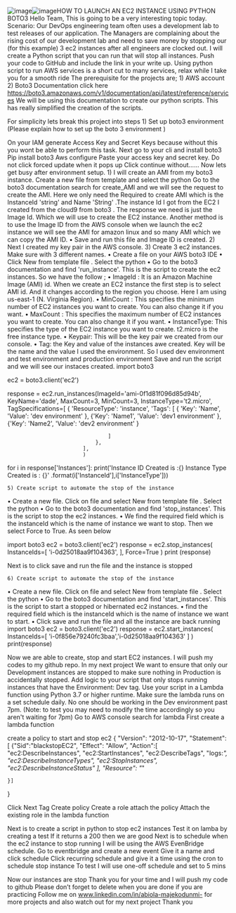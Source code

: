 ![image](https://github.com/biola1/ec2-boto3/assets/90300917/2d9158ec-da51-432d-8656-e12cca45a45c)![image](https://github.com/biola1/ec2-boto3/assets/90300917/c814a975-d29e-480b-8f93-49bf4490d6d5)HOW TO LAUNCH AN EC2 INSTANCE USING PYTHON BOTO3 
Hello Team, This is going to be a very interesting  topic today.
Scenario: Our DevOps engineering team often uses a development lab to test releases of our application. The Managers are complaining about the rising cost of our development lab and need to save money by stopping our (for this example) 3 ec2 instances after all engineers are clocked out.
I will create a Python script that you can run that will stop all instances. Push your code to GitHub and include the link in your write up.
 Using python script to run AWS services is a short cut to many services,   relax while I take you for a smooth ride
The prerequisite for the projects are;
	1) AWS account
	2) Boto3 Documentation click here https://boto3.amazonaws.com/v1/documentation/api/latest/reference/services
We will be using this documentation to create our python scripts. This has really simplified the creation of the scripts. 
	
For simplicity lets break this project into steps
	1) Set up boto3 environment
	(Please explain how to set up the boto 3 environment )
	
On your IAM generate Access Key and Secret Keys because without this you wont be able to perform this task.
Next go to your cli and install boto3 
Pip install boto3 
Aws configure
Paste your access key and secret key. 
Do not click forced update when it pops up 
Click continue without……
Now lets get busy after environment setup.
	1) I will create an AMI from my boto3 instance.
	Create a new file from template and select the  python 
Go to the boto3 documentation search for create_AMI and we will see the request to create the AMI. Here we only need the Required to create AMI which is the InstanceId 'string' and Name 'String' .The instance Id I got from the EC2 I created from the cloud9 from boto3 . The response we need is just the Image Id. Which we will use to create the EC2 instance. 
 Another method is to use the Image ID  from the AWS console when we launch the ec2 instance we will see the AMI for amazon linux and so many AMI which we can copy the AMI ID. 
• Save and run this file and Image ID is created.
	2) Next I created my key pair in the AWS console. 
	3) Create 3  ec2 instances. Make sure  with 3 different names. 
• Create a file on your AWS boto3  IDE
• Click New from template file . Select the python
• Go to the boto3 documentation and find 'run_instance'. This is the script to create the ec2 instances. So we have the follow ;
• ImageId : It is an Amazon Machine Image (AMI) id. When we create an EC2 instance the first step is to select AMI id. And it changes according to the region you choose. Here I am using us-east-1 (N. Virginia Region).
• MinCount : This specifies the minimum number of EC2 instances you want to create. You can also change it if you want.
• MaxCount : This specifies the maximum number of EC2 instances you want to create. You can also change it if you want.
• InstanceType: This specifies the type of the EC2 instance you want to create. t2.micro is the free instance type.
• Keypair: This will be the key pair we created from our console. 
• Tag: the Key and value of the instances awe created. Key will be the name and the value I used the environment. So I used dev environment and test environment and production environment 
Save and run the script and we will see our instaces created.
import boto3

ec2 = boto3.client('ec2')

response = ec2.run_instances(ImageId='ami-0f1d81f096d85d94b',
                                   KeyName='dade',
                                   MaxCount=3,
                                   MinCount=3,
                                   InstanceType='t2.micro',
                                  TagSpecifications=[
                                {
                                    'ResourceType': 'instance',
                                    'Tags': [
                                        {
                                            'Key': 'Name',
                                            'Value': 'dev environment'
                                        },
                                        {'Key': 'Name1',
                                        'Value': 'dev1 environment'
                                        },
                                        {'Key': 'Name2',
                                        'Value': 'dev2 environment'
                                        }
                                        
                                    ]
                                },
                            ],
                            )
for i in response['Instances']:
    print('Instance ID Created is :{} Instance Type Created is : {}' .format(i['InstanceId'],i['InstanceType']))

	5) Create script to automate the stop of the instance 

• Create a new file. Click on file and select New from template file . Select the python
• Go to the boto3 documentation and find 'stop_instances'. This is the script to stop the ec2 instances.
• We find the required field which is the instanceId which is the name of instance we want to stop. Then we select Force to True. As seen below 

import boto3
ec2 = boto3.client('ec2')
response = ec2.stop_instances(
    InstanceIds=[
        'i-0d25018aa9f104363',
    ],
    Force=True
)
print (response)

Next is to click save and run the file and the instance is stopped 

	6) Create script to automate the stop of the instance 
• Create a new file. Click on file and select New from template file . Select the python
• Go to the boto3 documentation and find 'start_instances'. This is the script to start a stopped or hibernated  ec2 instances.
• find the required field which is the instanceId which is the name of instance we want to start. 
• Click save and run the file and all the instance are back running 
import boto3
ec2 = boto3.client('ec2')
response = ec2.start_instances(
    InstanceIds=[
        'i-0f856e79240fc3baa','i-0d25018aa9f104363'
    ]
)
print(response)


Now we are able to create, stop and start EC2 instances. I will push my codes to my github repo. 
In my next project We want to ensure that only our Development instances are stopped to make sure nothing in Production is accidentally stopped. Add logic to your script that only stops running instances that have the Environment: Dev tag.
Use your script in a Lambda function using Python 3.7 or higher runtime. Make sure the lambda runs on a set schedule daily. No one should be working in the Dev environment past 7pm. (Note: to test you may need to modify the time accordingly so you aren't waiting for 7pm)
Go to AWS console search for lambda 
First  create a lambda function 


 create a policy to start and stop ec2 
{
    "Version": "2012-10-17",
    "Statement": [
        {"Sid":"blackstopEC2",
            "Effect": "Allow",
            "Action":[
            "ec2:DescribeInstances",
            "ec2:StartInstances",
            "ec2:DescribeTags",
            "logs:*",
            "ec2:DescribeInstanceTypes",
            "ec2:StopInstances",
            "ec2:DescribeInstanceStatus"
        ],
        "Resource": "*"
        
    }]
}

Click Next Tag 
Create policy
Create a role attach the policy 
Attach the existing role in the lambda function 

Next is to create a script in python to stop ec2 instances 
Test it on lamba by creating a test 
If it returns a 200 then we are good 
Next is to schedule when the ec2 instance to stop running 
I will be using the AWS EvenBridge schedule. 
Go to eventbridge and create a new event 
Give it a name and click schedule 
Click recurring schedule and give it a time using the cron to schedule stop instance
To test I will use one-off schedule and set to 5 mins

Now our instances are stop 
Thank you for your time and I will push my code to github 
Please don’t forget to delete when you are done if you are practicing 
Follow me on www.linkedin.com/in/abiola-majekodunmi- for more projects and also watch out for my next project 
Thank you 
